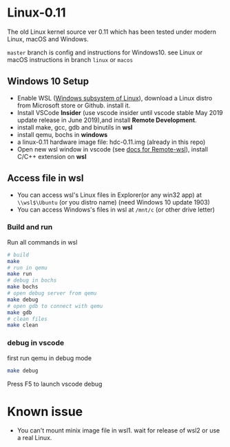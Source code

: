 # Linux-0.11

The old Linux kernel source ver 0.11 which has been tested under modern Linux,  macOS and Windows.

`master` branch is config and instructions for Windows10. see Linux or macOS instructions in branch `linux` or `macos`

## Windows 10 Setup

* Enable WSL ([Windows subsystem of Linux](https://docs.microsoft.com/windows/wsl)), download a Linux distro from Microsoft store or Github. install it.
* Install VSCode **Insider** (use vscode insider until vscode stable May 2019 update release in June 2019),and install **Remote Development**.
* install make, gcc, gdb and binutils in **wsl**
* install qemu, bochs in **windows**
* a linux-0.11 hardware image file: hdc-0.11.img (already in this repo)
* Open new wsl window in vscode (see [docs for Remote-wsl](https://aka.ms/vscode-remote/wsl/getting-started)), install C/C++ extension on **wsl**

## Access file in wsl

* You can access wsl's Linux files in Explorer(or any win32 app) at `\\wsl$\Ubuntu` (or you distro name) (need Windows 10 update 1903)
* You can access Windows's files in wsl at `/mnt/c` (or other drive letter)

### Build and run

Run all commands in wsl

```bash
# build
make
# run in qemu
make run
# debug in bochs
make bochs
# open debug server from qemu
make debug
# open gdb to connect with qemu
make gdb
# clean files
make clean
```

### debug in vscode

first run qemu in debug mode

```bash
make debug
```

Press F5 to launch vscode debug

# Known issue

* You can't mount minix image file in wsl1. wait for release of wsl2 or use a real Linux.
